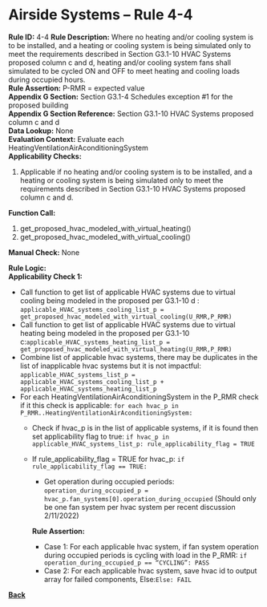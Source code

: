 # Airside Systems – Rule 4-4

**Rule ID:** 4-4
**Rule Description:** Where no heating and/or cooling system is to be installed, and a heating or cooling system is being simulated only to meet the requirements described in Section G3.1-10 HVAC Systems proposed column c and d, heating and/or cooling system fans shall simulated to be cycled ON and OFF to meet heating and cooling loads during occupied hours.  
**Rule Assertion:** P-RMR = expected value                                             
**Appendix G Section:** Section G3.1-4 Schedules exception #1 for the proposed building  
**Appendix G Section Reference:** Section G3.1-10 HVAC Systems proposed column c and d  
**Data Lookup:** None  
**Evaluation Context:** Evaluate each HeatingVentilationAirAconditioningSystem  
**Applicability Checks:**

1. Applicable if no heating and/or cooling system is to be installed, and a heating or cooling system is being simulated only to meet the requirements described in Section G3.1-10 HVAC Systems proposed column c and d.

**Function Call:** 

1. get_proposed_hvac_modeled_with_virtual_heating()
2. get_proposed_hvac_modeled_with_virtual_cooling()

**Manual Check:** None  

**Rule Logic:**  
**Applicability Check 1:**
- Call function to get list of applicable HVAC systems due to virtual cooling being modeled in the proposed per G3.1-10 d : `applicable_HVAC_systems_cooling_list_p = get_proposed_hvac_modeled_with_virtual_cooling(U_RMR,P_RMR)`
- Call function to get list of applicable HVAC systems due to virtual heating being modeled in the proposed per G3.1-10 c:`applicable_HVAC_systems_heating_list_p = get_proposed_hvac_modeled_with_virtual_heating(U_RMR,P_RMR)`
- Combine list of applicable hvac systems, there may be duplicates in the list of inapplicable hvac systems but it is not impactful: `applicable_HVAC_systems_list_p = applicable_HVAC_systems_cooling_list_p + applicable_HVAC_systems_heating_list_p`
- For each HeatingVentilationAirAconditioningSystem in the P_RMR check if it this check is applicable: `for each hvac_p in P_RMR..HeatingVentilationAirAconditioningSystem:`
    - Check if hvac_p is in the list of applicable systems, if it is found then set applicability flag to true: `if hvac_p in applicable_HVAC_systems_list_p: rule_applicability_flag = TRUE`
    - If rule_applicability_flag = TRUE for hvac_p: `if rule_applicability_flag == TRUE:`
        - Get operation during occupied periods: `operation_during_occupied_p = hvac_p.fan_systems[0].operation_during_occupied` (Should only be one fan system per hvac system per recent discussion 2/11/2022)

        **Rule Assertion:**
        - Case 1: For each applicable hvac system, if fan system operation during occupied periods is cycling with load in the P_RMR: `if operation_during_occupied_p == “CYCLING”: PASS`
        - Case 2: For each applicable hvac system, save hvac id to output array for failed components, Else:`Else: FAIL`
    

**[Back](../_toc.md)**